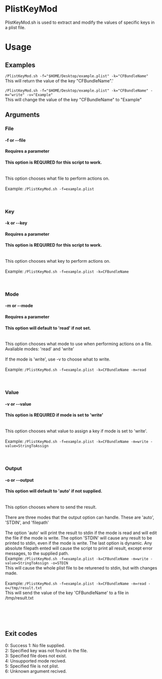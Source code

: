 # PlistKeyMod

PlistKeyMod.sh is used to extract and modify the values of specific keys in a plist file.

# Usage

## Examples
`/PlistKeyMod.sh -f="$HOME/Desktop/example.plist" -k="CFBundleName"`<br>
This will return the value of the key "CFBundleName".'<br>
<br>
`/PlistKeyMod.sh -f="$HOME/Desktop/example.plist" -k="CFBundleName" -m="write" -v="Example"`<br>
This will change the value of the key "CFBundleName" to "Example"<br>
## Arguments

### File
#### -f or --file
#### Requires a parameter
#### This option is REQUIRED for this script to work.
<br>This option chooses what file to perform actions on.<br><br>
Example: `/PlistKeyMod.sh -f=example.plist`
<br><br><br>

### Key
#### -k or --key
#### Requires a parameter
#### This option is REQUIRED for this script to work.
<br>This option chooses what key to perform actions on.<br><br>
Example: `/PlistKeyMod.sh -f=example.plist -k=CFBundleName`
<br><br><br>

### Mode
#### -m or --mode
#### Requires a parameter
#### This option will default to 'read' if not set.
<br>This option chooses what mode to use when performing actions on a file.<br>
Avaliable modes: 'read' and 'write'
<br><br>
If the mode is 'write', use -v to choose what to write.
<br><br>
Example: `/PlistKeyMod.sh -f=example.plist -k=CFBundleName -m=read`
<br><br><br>


### Value
#### -v or --value
#### This option is REQUIRED if mode is set to 'write'
<br>This option chooses what value to assign a key if mode is set to 'write'.<br><br>
Example: `/PlistKeyMod.sh -f=example.plist -k=CFBundleName -m=write -value=StringToAssign`
<br><br><br>

### Output
#### -o or --output
#### This option will default to 'auto' if not supplied.
<br>This option chooses where to send the result.<br><br>
There are three modes that the output option can handle. These are 'auto', 'STDIN', and 'filepath'<br><br>
The option 'auto' will print the result to stdin if the mode is read and will edit the file if the mode is write. The option 'STDIN' will cause any result to be printed to stdin, even if the mode is write. The last option is dynamic. Any absolute filepath ented will cause the script to print all result, except error messages, to the supplied path.<br>
Example: `/PlistKeyMod.sh -f=example.plist -k=CFBundleName -m=write -value=StringToAssign -o=STDIN`<br>
This will cause the whole plist file to be returened to stdin, but with changes made.<br><br>
Example: `/PlistKeyMod.sh -f=example.plist -k=CFBundleName -m=read -o=/tmp/result.txt`<br>
This will send the value of the key 'CFBundleName' to a file in /tmp/result.txt<br><br>
<br><br><br>

## Exit codes
0: Success
1: No file supplied.<br>
2: Specified key was not found in the file.<br>
3: Specified file does not exist.<br>
4: Unsupported mode recived.<br>
5: Specified file is not plist.<br>
6: Unknown argument recived.<br>
